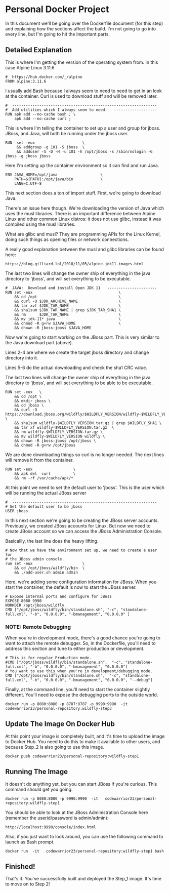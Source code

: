 # Personal Docker Project
In this document we'll be going over the Dockerfile document (for this step) and explaining how the sections affect the build.  I'm not going to go into every line, but I'm going to hit the important parts.

## Detailed Explanation
This is where I'm getting the version of the operating system from.  In this case Alpine Linux 3.11.6

```text
#  https://hub.docker.com/_/alpine
FROM alpine:3.11.6
```

I usually add Bash because I always seem to need to need to get in an look at the container.  Curl is used to download stuff and will be removed later.

```text
#  ----------------------------------------------------------------  
#  Add utilities which I always seem to need.   -------------------
RUN apk add --no-cache bash ; \
	apk add --no-cache curl ;
```


This is where I'm telling the container to set up a user and group for jboss.  JBoss, and Java, will both be running under the jboss user.

```text
RUN  set -eux                     \
	 && addgroup -g 101 -S jboss  \
	 && adduser -S -D -H -u 101 -h /opt/jboss -s /sbin/nologin -G jboss -g jboss jboss
```

Here I'm setting up the container environment so it can find and run Java.
```text
ENV JAVA_HOME=/opt/java                   \
    PATH=${PATH}:/opt/java/bin            \
    LANG=C.UTF-8
```

This next section does a ton of import stuff.  First, we're going to download Java.

There's an issue here though.  We're downloading the version of Java which uses the musl libraries.  There is an important difference between Alpine Linux and other common Linux distros: it does not use glibc, instead it was compiled using the musl libraries. 

What are glibc and musl? They are programming APIs for the Linux Kernel, doing such things as opening files or network connections. 

A really good explanation between the musl and glibc libraries can be found here:

    https://blog.gilliard.lol/2018/11/05/alpine-jdk11-images.html
	
The last two lines will change the owner ship of everything in the java directory to 'jboss', and will set everything to be executable.
```text
#  JAVA:  Download and install Open JDK 11   ----------------------
RUN set -eux                                      \
    && cd /opt                                    \
    && curl -O $JDK_ARCHIVE_NAME                  \
    && tar xvf $JDK_TAR_NAME                      \
    && sha1sum $JDK_TAR_NAME | grep $JDK_TAR_SHA1 \
    && rm      $JDK_TAR_NAME                      \
    && mv jdk-11* java                            \
    && chmod -R g+rw $JAVA_HOME                   \
    && chown -R jboss:jboss $JAVA_HOME
```

Now we're going to start working on the JBoss part.  This is very similar to the Java download part (above).  

Lines 2-4 are where we create the target jboss directory and change directory into it.  

Lines 5-6 do the actual downloading and check the sha1 CRC value.

The last two lines will change the owner ship of everything in the java directory to 'jboss', and will set everything to be able to be executable.


```text
RUN set -eux   \
    && cd /opt \
    && mkdir jboss \
    && cd jboss \
    && curl -O https://download.jboss.org/wildfly/$WILDFLY_VERSION/wildfly-$WILDFLY_VERSION.tar.gz \
    && sha1sum wildfly-$WILDFLY_VERSION.tar.gz | grep $WILDFLY_SHA1 \
    && tar xf wildfly-$WILDFLY_VERSION.tar.gz  \ 
    && rm wildfly-$WILDFLY_VERSION.tar.gz \
    && mv wildfly-$WILDFLY_VERSION wildfly \
    && chown -R jboss:jboss /opt/jboss \
    && chmod -R g+rw /opt/jboss
```

We are done downloading things so curl is no longer needed.  The next lines will remove it from the container.	
```text
RUN set -eux                  \
    && apk del  curl          \
    && rm -rf /var/cache/apk/*	
```
	
At this point we need to set the default user to 'jboss'.  This is the user which will be running the actual JBoss server	
```text
#  ----------------------------------------------------------------  
# Set the default user to be jboss
USER jboss
```

In this next section we're going to be creating the JBoss server accounts.  Previously, we created JBoss accounts
for Linux.  But now we need to create JBoss account so we can access the JBoss Administration Console.

Basicallly, the last line does the heavy lifting.
```text
# Now that we have the environment set up, we need to create a user for 
# the JBoss admin console.
run set -eux                      \
    && cd /opt/jboss/wildfly/bin  \
    && ./add-user.sh admin admin
```

Here, we're adding some configuration information for JBoss.  When you start the container, the default is now to start the JBoss server.
```text
# Expose internal ports and configure for JBoss
EXPOSE 8080 9990
WORKDIR /opt/jboss/wildfly
CMD ["/opt/jboss/wildfly/bin/standalone.sh", "-c", "standalone-full.xml", "-b", "0.0.0.0", "-bmanagement", "0.0.0.0" ]
```

###  NOTE:  Remote Debugging

When you're in development mode, there's a good chance you're going to want to attach the 
remote debugger.  So, in the Dockerfile, you'll need to address this section and tune to
either production or development.

```text
# This is for regular Production mode.
#CMD ["/opt/jboss/wildfly/bin/standalone.sh",  "-c", "standalone-full.xml", "-b", "0.0.0.0", "-bmanagement", "0.0.0.0"]
# You want to use this when you're in development/debugging mode.
CMD ["/opt/jboss/wildfly/bin/standalone.sh",  "-c", "standalone-full.xml", "-b", "0.0.0.0", "-bmanagement", "0.0.0.0", "--debug"]
```

Finally, at the command line, you'll need to start the container slightly different.  You'll need to expose the debugging 
ports to the outside world.

```text
docker run -p 8080:8080 -p 8787:8787 -p 9990:9990  -it   codewarrior23/personal-repository:wildfly-step3
```

## Update The Image On Docker Hub
At this point your image is completely built, and it's time to upload the image to Docker Hub.  You need to do this to make it available to other users, and because Step_2 is also going to use this image.

```text
docker push codewarrior23/personal-repository:wildfly-step1
```

## Running The Image
It doesn't do anything yet, but you can start JBoss if you're curious.  This command should get you going.

```text
docker run -p 8080:8080 -p 9990:9990  -it   codewarrior23/personal-repository:wildfly-step1
```

You should be able to look at the JBoss Administration Console here (remember the userid/password is admin/admin):

```text
http://localhost:9990/console/index.html
```

Also, if you just want to look around, you can use the following command to launch
as Bash prompt.  

```text
docker run  -it   codewarrior23/personal-repository:wildfly-step1 bash
```

## Finished!
That's it.  You've successfully built and deployed the Step_1 image.  It's time to move on to Step 2!
